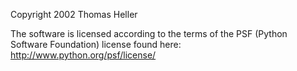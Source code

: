 Copyright 2002 Thomas Heller

The software is licensed according to the terms of the PSF (Python Software Foundation) license found here: http://www.python.org/psf/license/